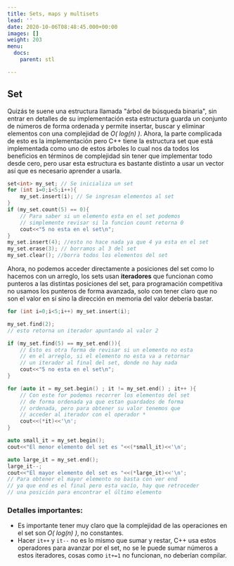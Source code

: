 ```yaml
---
title: Sets, maps y multisets
lead: ''
date: 2020-10-06T08:48:45.000+00:00
images: []
weight: 203
menu:
  docs:
    parent: stl

---
```

## Set

Quizás te suene una estructura llamada "árbol de búsqueda binaria", sin entrar en detalles de su implementación esta estructura guarda un conjunto de números de forma ordenada y permite insertar, buscar y eliminar elementos con una complejidad de *O( log(n) )*. Ahora, la parte complicada de esto es la implementación pero C++ tiene la estructura set que está implementada como uno de estos árboles lo cual nos da todos los beneficios en términos de complejidad sin tener que implementar todo desde cero, pero usar esta estructura es bastante distinto a usar un vector así que es necesario aprender a usarla.

```c++
set<int> my_set; // Se inicializa un set
for (int i=0;i<5;i++){
	my_set.insert(i); // Se ingresan elementos al set
}
if (my_set.count(5) == 0){
	// Para saber si un elemento esta en el set podemos
	// simplemente revisar si la funcion count retorna 0
	cout<<"5 no esta en el set\n";
}
my_set.insert(4); //esto no hace nada ya que 4 ya esta en el set
my_set.erase(3); // borramos al 3 del set
my_set.clear(); //borra todos los elementos del set
```

Ahora, no podemos acceder directamente a posiciones del set como lo hacemos con un arreglo, los sets usan **iteradores** que funcionan como punteros a las distintas posiciones del set, para programación competitiva no usamos los punteros de forma avanzada, solo con tener claro que no son el valor en sí sino la dirección en memoria del valor debería bastar.

```c++
for (int i=0;i<5;i++) my_set.insert(i);

my_set.find(2);
// esto retorna un iterador apuntando al valor 2

if (my_set.find(5) == my_set.end()){
	// Esto es otra forma de revisar si un elemento no esta
	// en el arreglo, si el elemento no esta va a retornar
	// un iterador al final del set, donde no hay nada
	cout<<"5 no esta en el set\n";
}

for (auto it = my_set.begin() ; it != my_set.end() ; it++ ){
	// Con este for podemos recorrer los elementos del set
	// de forma ordenada ya que estan guardados de forma
	// ordenada, pero para obtener su valor tenemos que
	// acceder al iterador con el operador *
	cout<<(*it)<<'\n';
}

auto small_it = my_set.begin();
cout<<"El menor elemento del set es "<<(*small_it)<<'\n';

auto large_it = my_set.end();
large_it--;
cout<<"El mayor elemento del set es "<<(*large_it)<<'\n';
// Para obtener el mayor elemento no basta con ver end
// ya que end es el final pero esta vacío, hay que retroceder
// una posición para encontrar el último elemento
```

### Detalles importantes:

- Es importante tener muy claro que la complejidad de las operaciones en el set son *O( log(n) )*, no constantes.
- Hacer ```it++``` y ```it--``` no es lo mismo que sumar y restar, C++ usa estos operadores para avanzar por el set, no se le puede sumar números a estos iteradores, cosas como ```it+=1``` no funcionan, no deberían compilar.
                 